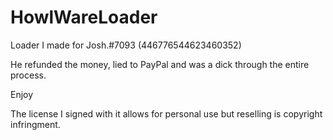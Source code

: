 # HowlWareLoader

Loader I made for Josh.#7093 (446776544623460352)

He refunded the money, lied to PayPal and was a dick through the entire process.

Enjoy

The license I signed with it allows for personal use but reselling is copyright infringment.
